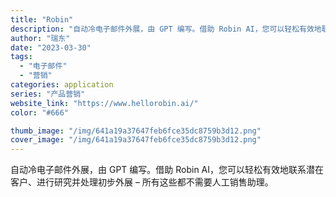 ```yaml
---
title: "Robin"
description: "自动冷电子邮件外展，由 GPT 编写。借助 Robin AI，您可以轻松有效地联系潜在客户、进行研究并处理初步外展 – "
author: "瑞东"
date: "2023-03-30"
tags:
  - "电子邮件"
  - "营销"
categories: application
series: "产品营销"
website_link: "https://www.hellorobin.ai/"
color: "#666"

thumb_image: "/img/641a19a37647feb6fce35dc8759b3d12.png"
cover_image: "/img/641a19a37647feb6fce35dc8759b3d12.png"
---
```


自动冷电子邮件外展，由 GPT 编写。借助 Robin AI，您可以轻松有效地联系潜在客户、进行研究并处理初步外展 – 所有这些都不需要人工销售助理。